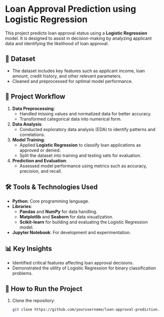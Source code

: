 # Loan Approval Prediction using Logistic Regression

This project predicts loan approval status using a **Logistic Regression** model. It is designed to assist in decision-making by analyzing applicant data and identifying the likelihood of loan approval.

## 📁 Dataset
- The dataset includes key features such as applicant income, loan amount, credit history, and other relevant parameters.
- Cleaned and preprocessed for optimal model performance.

## 🔧 Project Workflow
1. **Data Preprocessing**:
   - Handled missing values and normalized data for better accuracy.
   - Transformed categorical data into numerical form.
2. **Data Analysis**:
   - Conducted exploratory data analysis (EDA) to identify patterns and correlations.
3. **Model Training**:
   - Applied **Logistic Regression** to classify loan applications as approved or denied.
   - Split the dataset into training and testing sets for evaluation.
4. **Prediction and Evaluation**:
   - Assessed model performance using metrics such as accuracy, precision, and recall.

## 🛠️ Tools & Technologies Used
- **Python**: Core programming language.
- **Libraries**: 
  - **Pandas** and **NumPy** for data handling.
  - **Matplotlib** and **Seaborn** for data visualization.
  - **Scikit-learn** for building and evaluating the Logistic Regression model.
- **Jupyter Notebook**: For development and experimentation.

## 📊 Key Insights
- Identified critical features affecting loan approval decisions.
- Demonstrated the utility of Logistic Regression for binary classification problems.

## 🚀 How to Run the Project
1. Clone the repository:
   ```bash
   git clone https://github.com/yourusername/loan-approval-prediction.git

